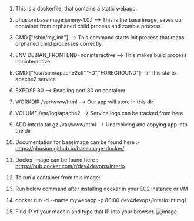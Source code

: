 1. This is a dockerfile, that contains a static webapp.

2. phusion/baseimage:jammy-1.0.1 --> This is the base image, saves our container from orphaned child process and zombie process.
3. CMD ["/sbin/my_init"] --> This command starts init process that reaps orphaned child processes correctly.
4. ENV DEBIAN_FRONTEND=noninteractive --> This makes build process noninteractive
5. CMD ["/usr/sbin/apache2ctl","-D","FOREGROUND"] --> This starts apache2 service
6. EXPOSE 80 --> Enabling port 80 on container
7. WORKDIR /var/www/html --> Our app will store in this dir
8. VOLUME /var/log/apache2 --> Service logs can be tracked from here
9. ADD interio.tar.gz /var/www/html --> Unarchiving and copying app into the dir

10. Documentation for baseimage can be found here :- https://phusion.github.io/baseimage-docker/
11. Docker image can be found here : https://hub.docker.com/r/dev4devops/interio

12. To run a container from this image:- 
13. Run below command after installing docker in your EC2 instance or VM
14. docker run -d --name mywebapp -p 80:80 dev4devops/interio:intimg1
15. Find IP of your machin and type that IP into your browser.
![image](https://github.com/dev4divine/dev4devops/assets/37863153/1195570c-ff35-42af-992b-e70f3db3e7b2)
